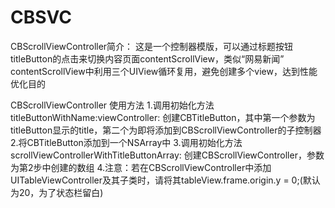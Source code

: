 # CBSVC
CBScrollViewController简介：
  这是一个控制器模版，可以通过标题按钮titleButton的点击来切换内容页面contentScrollView，类似“网易新闻”
  contentScrollView中利用三个UIView循环复用，避免创建多个view，达到性能优化目的
  

CBScrollViewController 使用方法
1.调用初始化方法 titleButtonWithName:viewController: 创建CBTitleButton，其中第一个参数为titleButton显示的title，第二个为即将添加到CBScrollViewController的子控制器
2.将CBTitleButton添加到一个NSArray中
3.调用初始化方法 scrollViewControllerWithTitleButtonArray: 
创建CBScrollViewController，参数为第2步中创建的数组
4.注意：若在CBScrollViewController中添加UITableViewController及其子类时，请将其tableView.frame.origin.y = 0;(默认为20，为了状态栏留白)
